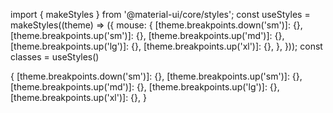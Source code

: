 import { makeStyles } from '@material-ui/core/styles';
const useStyles = makeStyles((theme) => ({
    mouse: {
      [theme.breakpoints.down('sm')]: {},
      [theme.breakpoints.up('sm')]: {},
      [theme.breakpoints.up('md')]: {},
      [theme.breakpoints.up('lg')]: {},
      [theme.breakpoints.up('xl')]: {},
    },
}));
const classes = useStyles()


{
      [theme.breakpoints.down('sm')]: {},
      [theme.breakpoints.up('sm')]: {},
      [theme.breakpoints.up('md')]: {},
      [theme.breakpoints.up('lg')]: {},
      [theme.breakpoints.up('xl')]: {},
}
